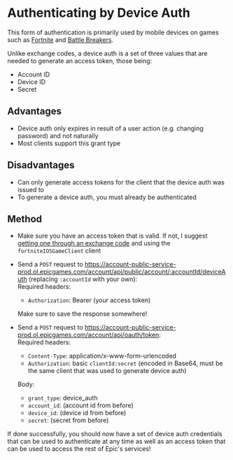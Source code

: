 # Authenticating by Device Auth
This form of authentication is primarily used by mobile devices on games such as [Fortnite](https://fortnite.com) and [Battle Breakers](https://www.epicgames.com/battlebreakers/en-US/home).  

Unlike exchange codes, a device auth is a set of three values that are needed to generate an access token, those being:
- Account ID
- Device ID
- Secret

## Advantages
- Device auth only expires in result of a user action (e.g. changing password) and not naturally
- Most clients support this grant type

## Disadvantages
- Can only generate access tokens for the client that the device auth was issued to
- To generate a device auth, you must already be authenticated

## Method
- Make sure you have an access token that is valid. If not, I suggest [getting one through an exchange code](https://github.com/MixV2/EpicResearch/blob/master/docs/auth/grant_types/exchange_code.md) and using the `fortniteIOSGameClient` client

- Send a `POST` request to https://account-public-service-prod.ol.epicgames.com/account/api/public/account/:accountId/deviceAuth (replacing `:accountId` with your own):  
  Required headers:
  - `Authorization`: Bearer (your access token)

  Make sure to save the response somewhere!

- Send a `POST` request to https://account-public-service-prod.ol.epicgames.com/account/api/oauth/token:    
  Required headers:
  - `Content-Type`: application/x-www-form-urlencoded
  - `Authorization`: basic `clientId:secret` (encoded in Base64, must be the same client that was used to generate device auth)    
  
  Body:
  - `grant_type`: device_auth
  - `account_id`: (account id from before)
  - `device_id`: (device id from before)
  - `secret`: (secret from before)
  
If done successfully, you should now have a set of device auth credentials that can be used to authenticate at any time as well as an access token that can be used to access the rest of Epic's services!
